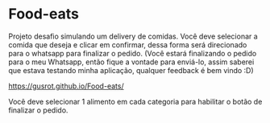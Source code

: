 # Food-eats
Projeto desafio simulando um delivery de comidas. Você deve selecionar a comida que deseja e clicar em confirmar, dessa forma será direcionado para o whatsapp para finalizar o pedido. (Você estará finalizando o pedido para o meu Whatsapp, então fique a vontade para enviá-lo, assim saberei que estava testando minha aplicação, qualquer feedback é bem vindo :D)

https://gusrot.github.io/Food-eats/


Você deve selecionar 1 alimento em cada categoria para habilitar o botão de finalizar o pedido.
